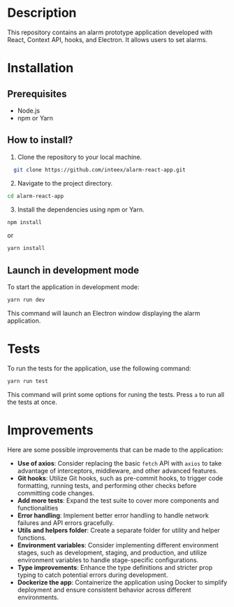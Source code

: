 # Description

This repository contains an alarm prototype application developed with React, Context API, hooks, and Electron. It allows users to set alarms.

# Installation

## Prerequisites

- Node.js
- npm or Yarn

## How to install?

1. Clone the repository to your local machine.

```bash
  git clone https://github.com/inteex/alarm-react-app.git
```

2. Navigate to the project directory.

```bash
cd alarm-react-app
```

3. Install the dependencies using npm or Yarn.

```bash
npm install
```

or

```bash
yarn install
```

## Launch in development mode

To start the application in development mode:

```bash
yarn run dev
```

This command will launch an Electron window displaying the alarm application.

# Tests

To run the tests for the application, use the following command:

```bash
yarn run test
```

This command will print some options for runing the tests. Press `a` to run all the tests at once.

# Improvements

Here are some possible improvements that can be made to the application:

- **Use of axios**: Consider replacing the basic `fetch` API with `axios` to take advantage of interceptors, middleware, and other advanced features.
- **Git hooks**: Utilize Git hooks, such as pre-commit hooks, to trigger code formatting, running tests, and performing other checks before committing code changes.
- **Add more tests**: Expand the test suite to cover more components and functionalities
- **Error handling**: Implement better error handling to handle network failures and API errors gracefully.
- **Utils and helpers folder**: Create a separate folder for utility and helper functions.
- **Environment variables**: Consider implementing different environment stages, such as development, staging, and production, and utilize environment variables to handle stage-specific configurations.
- **Type improvements**: Enhance the type definitions and stricter prop typing to catch potential errors during development.
- **Dockerize the app**: Containerize the application using Docker to simplify deployment and ensure consistent behavior across different environments.
